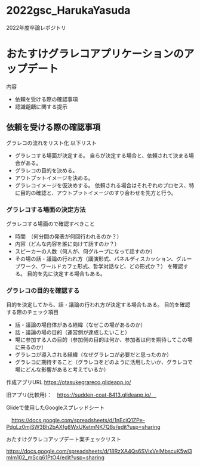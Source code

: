 # 2022gsc_HarukaYasuda
2022年度卒論レポジトリ

# おたすけグラレコアプリケーションのアップデート

内容

- 依頼を受ける際の確認事項
-  認識齟齬に関する提示

## 依頼を受ける際の確認事項

グラレコの流れをリスト化
以下リスト
- グラレコする場面が決定する。
自らが決定する場合と、依頼されて決まる場合がある。
- グラレコの目的を決める。
- アウトプットイメージを決める。
- グラレコイメージを仮決めする。
依頼される場合はそれぞれのプロセス、特に目的の確認と、アウトプットイメージのすり合わせを先方と行う。

### グラレコする場面の決定方法
グラレコする場面ので確認すべきこと
-  時間　（何分間の発表が何回行われるのか？）
-   内容（どんな内容を誰に向けて話すのか？）
-   スピーカーの人数（何人が、何グループになって話すのか）
-   その場の話・議論の行われ方（講演形式、パネルディスカッション、グループワーク、ワールドカフェ形式、哲学対話など、どの形式か？）
を確認する。
目的を先に決定する場合もある。

### グラレコの目的を確認する
目的を決定してから、話・議論の行われ方が決定する場合もある。
目的を確認する際のチェック項目
- 話・議論の場自体がある経緯（なぜこの場があるのか）
-  話・議論の場の目的（運営側が達成したいこと）
-   場に参加する人の目的（参加側の目的は何か、参加者は何を期待してこの場に来るのか）
-   グラレコが導入される経緯（なぜグラレコが必要だと思ったのか）
-   グラレコに期待すること（グラレコをどのように活用したいか、グラレコで場にどんな影響があると考えているか）


作成アプリURL
https://otasukegrareco.glideapp.io/

旧アプリ(比較用)：　https://sudden-coat-8413.glideapp.io/　

Glideで使用したGoogleスプレッドシート　

　https://docs.google.com/spreadsheets/d/1nEciQ1ZPe-PdgLz0mjSW3Bh2bAXfg8WxUKetmNK7Q8s/edit?usp=sharing

おたすけグラレコアップデート案チェックリスト

https://docs.google.com/spreadsheets/d/18RzXA4Qs6SVixVelMbscuK5wl3mIm102_mScq61PtO4/edit?usp=sharing
